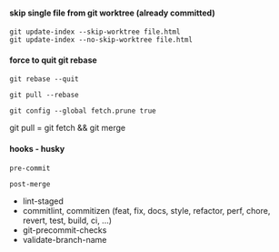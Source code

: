 #### skip single file from git worktree (already committed)
```
git update-index --skip-worktree file.html
git update-index --no-skip-worktree file.html
```

#### force to quit git rebase
```
git rebase --quit
```

```
git pull --rebase
```

```
git config --global fetch.prune true
```

git pull = git fetch && git merge


#### hooks - husky

```
pre-commit
```
```
post-merge
```

- lint-staged
- commitlint, commitizen (feat, fix, docs, style, refactor, perf, chore, revert, test, build, ci, ...)
- git-precommit-checks
- validate-branch-name
